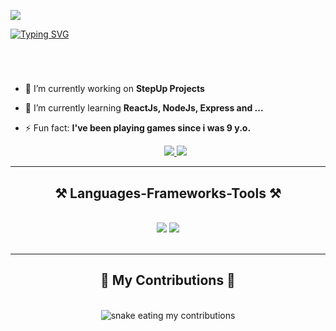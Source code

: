 <!--<img align="right" src="[https://visitor-badge.laobi.icu/badge?page_id=gathacom.gathacom](https://api.visitorbadge.io/api/visitors?path=https%3A%2F%2Fgithub.com%2Fgathacom%2Fgathacom&label=Visitors&labelColor=%2303aec6&countColor=%2301294d&style=plastic&labelStyle=none)" />
-->
<a align="right" href="https://visitorbadge.io/status?path=https%3A%2F%2Fgithub.com%2Fgathacom%2Fgathacom"><img src="https://api.visitorbadge.io/api/visitors?path=https%3A%2F%2Fgithub.com%2Fgathacom%2Fgathacom&label=Visitors&labelColor=%2303aec6&countColor=%2301294d&style=plastic&labelStyle=none" /></a>

<a href="https://git.io/typing-svg"><img src="https://readme-typing-svg.demolab.com?font=Fira+Code&size=32&duration=4000&pause=800&color=03AEC6&center=true&vCenter=true&random=false&width=800&lines=const+User++%3D+%7B;name+%3A+%22Yoga+Agatha+Pasaribu%22%2C;role%3A+%22Fullstack+Web+Developer%22%2C;nationality%3A+%22Indonesia%22+%7D;Good+to+See+You!+%F0%9F%91%BB%F0%9F%91%BB%F0%9F%91%BB" alt="Typing SVG" /></a>

<h1></h1>
<br />

<!--
**gathacom/gathacom** is a ✨ _special_ ✨ repository because its `README.md` (this file) appears on your GitHub profile.

Here are some ideas to get you started:
-->

- 🔭 I’m currently working on **StepUp Projects**
- 🌱 I’m currently learning **ReactJs, NodeJs, Express and ...** 
- ⚡ Fun fact: **I've been playing games since i was 9 y.o.**

  <div align="center"> 
  <a href="mailto:yogapasaribu000@gmail.com">
    <img src="https://img.shields.io/badge/Gmail-01294d?style=for-the-badge&logo=gmail&logoColor=red" />
  </a>
  <a href="https://linkedin.com/in/pedro-sales-muniz" target="_blank">
    <img src="https://img.shields.io/badge/Instagram-db1a1a?style=for-the-badge&logo=instagram&logoColor=white" target="_blank" />
  </a>
    <!--
  <a href="https://salesp07.github.io" target="_blank">
     <img src="https://img.shields.io/badge/Portfolio-FF5722?style=for-the-badge&logo=todoist&logoColor=white" target="_blank" /> <!-- sqlite, safari, google-chrome are other good icon options --> 
  </a>
</div>

<hr />

<h2 align="center">⚒️ Languages-Frameworks-Tools ⚒️</h2>
<br/>
<div align="center">
    <img src="https://skillicons.dev/icons?i=react,bootstrap,html,css,tailwind,vscode,github,git,figma" />
    <img src="https://skillicons.dev/icons?i=nodejs,javascript,express,go,postman,redux,r,cpp,java,php,nextjs,flutter,mysql,mongodb" /><br>
</div>

<br/>
<hr/>

<div align="center">
  <h2>🐍 My Contributions 🐍</h2>
  <br>
  <img alt="snake eating my contributions" src="https://raw.githubusercontent.com/gathacom/gathacom/output/github-contribution-grid-snake.svg" />
  
  <br/><br/><br/>
</div>


